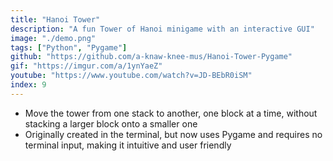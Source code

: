```yaml
---
title: "Hanoi Tower"
description: "A fun Tower of Hanoi minigame with an interactive GUI"
image: "./demo.png"
tags: ["Python", "Pygame"]
github: "https://github.com/a-knaw-knee-mus/Hanoi-Tower-Pygame"
gif: "https://imgur.com/a/1ynYaeZ"
youtube: "https://www.youtube.com/watch?v=JD-BEbR0iSM"
index: 9
---
```


- Move the tower from one stack to another, one block at a time, without stacking a larger block onto a smaller one
- Originally created in the terminal, but now uses Pygame and requires no terminal input, making it intuitive and user friendly